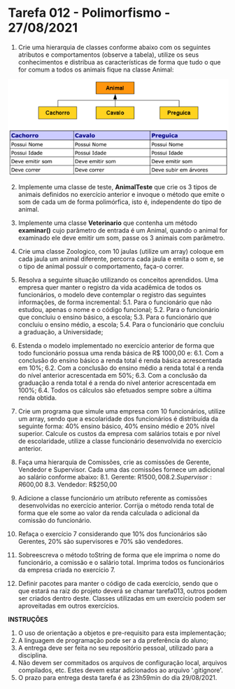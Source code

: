 # Tarefa 012 - Polimorfismo - 27/08/2021

1. Crie uma hierarquia de classes conforme abaixo com os seguintes atributos e comportamentos (observe a tabela), utilize os seus conhecimentos e distribua as características de forma que tudo o que for comum a todos os animais fique na classe Animal:

<div align=center>
  <img src="./polimorfismo.png">
</div>

2. Implemente uma classe de teste, **AnimalTeste** que crie os 3 tipos de animais definidos no exercício anterior e invoque o método que emite o som de cada um de forma polimórfica, isto é, independente do tipo de animal.

3. Implemente uma classe **Veterinario** que contenha um método **examinar()** cujo parâmetro de entrada é um Animal, quando o animal for examinado ele deve emitir um som, passe os 3 animais com parâmetro.

4. Crie uma classe Zoologico, com 10 jaulas (utilize um array) coloque em cada jaula um animal diferente, percorra cada jaula e emita o som e, se o tipo de animal possuir o comportamento, faça-o correr.

5. Resolva a seguinte situação utilizando os conceitos aprendidos. Uma empresa quer manter o registro da vida acadêmica de todos os funcionários, o modelo deve contemplar o registro das seguintes informações, de forma incremental:
    5.1. Para o funcionário que não estudou, apenas o nome e o código funcional;
    5.2. Para o funcionário que concluiu o ensino básico, a escola;
    5.3. Para o funcionário que concluiu o ensino médio, a escola;
    5.4. Para o funcionário que concluiu a graduação, a Universidade;

6. Estenda o modelo implementado no exercício anterior de forma que todo funcionário possua uma renda básica de R$ 1000,00 e:
    6.1. Com a conclusão do ensino básico a renda total é renda básica acrescentada em 10%;
    6.2. Com a conclusão do ensino médio a renda total é a renda do nível anterior acrescentada em 50%;
    6.3. Com a conclusão da graduação a renda total é a renda do nível anterior acrescentada em 100%;
    6.4. Todos os cálculos são efetuados sempre sobre a última renda obtida.

7. Crie um programa que simule uma empresa com 10 funcionários, utilize um array, sendo que a escolaridade dos funcionários é distribuída da seguinte forma: 40% ensino básico, 40% ensino médio e 20% nível superior. Calcule os custos da empresa com salários totais e por nível de escolaridade, utilize a classe funcionário desenvolvida no exercício anterior.

8. Faça uma hierarquia de Comissões, crie as comissões de Gerente, Vendedor e Supervisor. Cada uma das comissões fornece um adicional ao salário conforme abaixo:
    8.1. Gerente: R$1500,00
    8.2. Supervisor: R$600,00
    8.3. Vendedor: R$250,00

9. Adicione a classe funcionário um atributo referente as comissões desenvolvidas no exercício anterior. Corrija o método renda total de forma que ele some ao valor da renda calculada o adicional da comissão do funcionário.

10. Refaça o exercício 7 considerando que 10% dos funcionários são Gerentes, 20% são supervisores e 70% são vendedores.

11. Sobreescreva o método toString de forma que ele imprima o nome do funcionário, a comissão e o salário total. Imprima todos os funcionários da empresa criada no exercício 7.

12. Definir pacotes para manter o código de cada exercício, sendo que o que estará na raiz do projeto deverá se chamar tarefa013, outros podem ser criados dentro deste. Classes utilizadas em um exercício podem ser aproveitadas em outros exercícios.

**INSTRUÇÕES**
1. O uso de orientação a objetos e pre-requisito para esta implementação;
2. A linguagem de programação pode ser a da preferência do aluno;
3. A entrega deve ser feita no seu repositório pessoal, utilizado para a disciplina.
4. Não devem ser commitados os arquivos de configuração local, arquivos compilados, etc. Estes devem estar adicionados ao arquivo '.gitignore'.
5. O prazo para entrega desta tarefa é as 23h59min do dia 29/08/2021.
